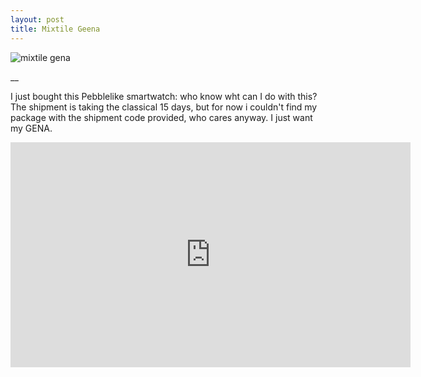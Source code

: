 ```yaml
---
layout: post
title: Mixtile Geena
---
```



![mixtile gena]({{site.baseurl}}/images/2015-07-22T10-11-22.848Z-GENA-1.jpg.2560x2560_q85.jpg)

__

I just bought this Pebblelike smartwatch: who know wht can I do with this? The shipment is taking the classical 15 days, but for now i couldn't find my package with the shipment code provided, who cares anyway. I just want my GENA.

<iframe width="640" height="360" src="https://www.youtube.com/embed/ZOWuL17qdtk" frameborder="0" allowfullscreen></iframe>